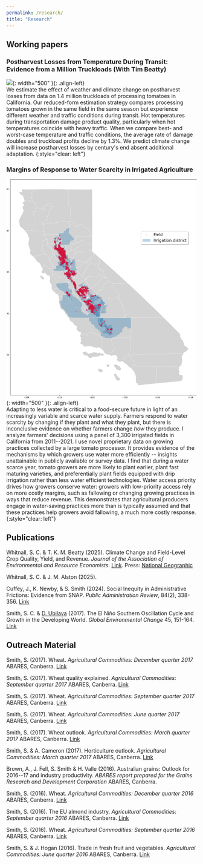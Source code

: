 ```yaml
---
permalink: /research/
title: "Research"
---
```


## Working papers
### Postharvest Losses from Temperature During Transit: Evidence from a Million Truckloads (With Tim Beatty)
![](../assets/cubic_lu_percent_3d_pval.png){: width="500" }{: .align-left}  
We estimate the effect of weather and climate change on postharvest losses from data on 1.4 million truckloads of processing tomatoes in California. Our reduced-form estimation strategy compares processing tomatoes grown in the same field in the same season but experience different weather and traffic conditions during transit. Hot temperatures during transportation damage product quality, particularly when hot temperatures coincide with heavy traffic. When we compare best- and worst-case temperature and traffic conditions, the average rate of damage doubles and truckload profits decline by 1.3%. We predict climate change will increase postharvest losses by century's end absent additional adaptation.
{:style="clear: left"}

### Margins of Response to Water Scarcity in Irrigated Agriculture
![](../assets/water_districts.png){: width="500" }{: .align-left}  
Adapting to less water is critical to a food-secure future in light of an increasingly variable and scarce water supply. Farmers respond to water scarcity by changing if they plant and what they plant, but there is inconclusive evidence on whether farmers change *how* they produce. I analyze farmers' decisions using a panel of 3,300 irrigated fields in California from 2011--2021. I use novel proprietary data on growing practices collected by a large tomato processor. It provides evidence of the mechanisms by which growers use water more efficiently -- insights unattainable in publicly available or survey data. I find that during a water scarce year, tomato growers are more likely to plant earlier, plant fast maturing varieties, and preferentially plant fields equipped with drip irrigation rather than less water efficient technologies. Water access priority drives how growers conserve water: growers with low-priority access rely on more costly margins, such as fallowing or changing growing practices in ways that reduce revenue. This demonstrates that agricultural producers engage in water-saving practices more than is typically assumed and that these practices help growers avoid fallowing, a much more costly response.
{:style="clear: left"}

## Publications

Whitnall, S. C. & T. K. M. Beatty (2025). Climate Change and Field-Level Crop Quality, Yield, and Revenue. <em>Journal of the Association of Environmental and Resource Economists</em>. [Link](https://www.journals.uchicago.edu/doi/pdf/10.1086/736749). Press: [National Geographic](https://www.nationalgeographic.com/environment/article/climate-change-is-coming-for-your-pizza-sauce)

Whitnall, S. C. & J. M. Alston (2025). 

Cuffey, J., K. Newby, & S. Smith (2024). Social Inequity in Administrative Frictions: Evidence from SNAP. <em>Public Administration Review</em>, 84(2), 338-356. [Link](https://doi.org/10.1111/puar.13701)

Smith, S. C. & [D. Ubilava](https://davidubilava.com/) (2017). The El Ni&ntilde;o Southern Oscillation Cycle and Growth in the Developing World. <em>Global Environmental Change</em> 45, 151-164. [Link](https://www.sciencedirect.com/science/article/pii/S0959378017300432)

## Outreach Material

Smith, S. (2017). Wheat. <em>Agricultural Commodities: December quarter 2017</em> ABARES, Canberra. [Link](https://www.awe.gov.au/abares/research-topics/agricultural-outlook/previous-reports)

Smith, S. (2017). Wheat quality explained. <em>Agricultural Commodities: September quarter 2017</em> ABARES, Canberra. [Link](https://www.awe.gov.au/abares/research-topics/agricultural-outlook/previous-reports)

Smith, S. (2017). Wheat. <em>Agricultural Commodities: September quarter 2017</em> ABARES, Canberra. [Link](https://www.awe.gov.au/abares/research-topics/agricultural-outlook/previous-reports)

Smith, S. (2017). Wheat. <em>Agricultural Commodities: June quarter 2017</em> ABARES, Canberra. [Link](https://www.awe.gov.au/abares/research-topics/agricultural-outlook/previous-reports)

Smith, S. (2017). Wheat outlook. <em>Agricultural Commodities: March quarter 2017</em> ABARES, Canberra. [Link](https://www.awe.gov.au/abares/research-topics/agricultural-outlook/previous-reports)

Smith, S. & A. Cameron (2017). Horticulture outlook. <em>Agricultural Commodities: March quarter 2017</em> ABARES, Canberra. [Link](https://www.awe.gov.au/abares/research-topics/agricultural-outlook/previous-reports)

Brown, A., J. Fell, S. Smith & H. Valle (2016). Australian grains: Outlook for 2016--17 and industry productivity. <em>ABARES report prepared for the Grains Research and Development Corporation</em> ABARES, Canberra.

Smith, S. (2016). Wheat. <em>Agricultural Commodities: December quarter 2016</em> ABARES, Canberra. [Link](https://www.awe.gov.au/abares/research-topics/agricultural-outlook/previous-reports)

Smith, S. (2016). The EU almond industry. <em>Agricultural Commodities: September quarter 2016</em> ABARES, Canberra. [Link](https://www.awe.gov.au/abares/research-topics/agricultural-outlook/previous-reports)

Smith, S. (2016). Wheat. <em>Agricultural Commodities: September quarter 2016</em> ABARES, Canberra. [Link](https://www.awe.gov.au/abares/research-topics/agricultural-outlook/previous-reports)

Smith, S. & J. Hogan (2016). Trade in fresh fruit and vegetables. <em>Agricultural Commodities: June quarter 2016</em> ABARES, Canberra. [Link](https://www.awe.gov.au/abares/research-topics/agricultural-outlook/previous-reports)
